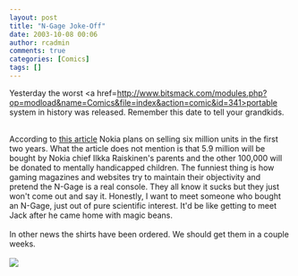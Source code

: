 ```yaml
---
layout: post
title: "N-Gage Joke-Off"
date: 2003-10-08 00:06
author: rcadmin
comments: true
categories: [Comics]
tags: []
---
```

Yesterday the worst <a href=http://www.bitsmack.com/modules.php?op=modload&name=Comics&file=index&action=comic&id=341>portable system</a> in history was released. Remember this date to tell your grandkids.
<br />

<br />
According to <a href=http://spong.com/index.asp?art=5632>this article</a> Nokia plans on selling six million units in the first two years. What the article does not mention is that 5.9 million will be bought by Nokia chief Ilkka Raiskinen's parents and the other 100,000 will be donated to mentally handicapped children. The funniest thing is how gaming magazines and websites try to maintain their objectivity and pretend the N-Gage is a real console. They all know it sucks but they just won't come out and say it. Honestly, I want to meet someone who bought an N-Gage, just out of pure scientific interest. It'd be like getting to meet Jack after he came home with magic beans.
<br />

<br />
In other news the shirts have been ordered. We should get them in a couple weeks.<Br><br><!--more--><img src='/wp/wp-content/comics/20031008.gif' alt'' />
